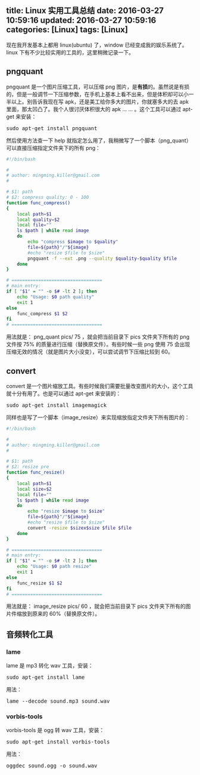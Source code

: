 title: Linux 实用工具总结
date: 2016-03-27 10:59:16
updated: 2016-03-27 10:59:16
categories: [Linux]
tags: [Linux]
---

现在我开发基本上都用 linux(ubuntu) 了，window 已经变成我的娱乐系统了。linux 下有不少比较实用的工具的，这里稍微记录一下。

## pngquant

pngquant 是一个图片压缩工具，可以压缩 png 图片，是**有损**的。虽然说是有损的，但是一般调节一下压缩参数，在手机上基本上看不出来，但是体积却可以小一半以上。别告诉我现在写 apk，还是美工给你多大的图片，你就塞多大的去 apk 里面，那太凹凸了。我个人很讨厌体积很大的 apk ... ... 。这个工具可以通过 apt-get 来安装：

<pre>
sudo apt-get install pngquant
</pre>

然后使用方法查一下 help 就指定怎么用了，我稍微写了一个脚本（png_quant）可以直接压缩指定文件夹下的所有 png：

```bash
#!/bin/bash

#
# author: mingming.killer@gmail.com
#

# $1: path
# $2: compress quality: 0 - 100
function func_compress()
{
    local path=$1
    local quality=$2
    local file=""
    ls $path | while read image
    do
        echo "compress $image to $quality"
        file=${path}"/"${image}
        #echo "resize $file to $size"
        pngquant -f --ext .png --quality $quality-$quality $file
    done
}

# ==================================
# main entry:
if [ "$1" = "" -o $# -lt 2 ]; then
    echo "Usage: $0 path quality"
    exit 1
else
    func_compress $1 $2
fi
# ==================================
```

用法就是： png_quant pics/ 75  ，就会把当前目录下 pics 文件夹下所有的 png 文件按 75% 的质量进行压缩（替换原文件）。有些时候一些 png 使用 75 会出现压缩无效的情况（就是图片大小没变），可以尝试调节下压缩比较到 60。

## convert

convert 是一个图片缩放工具。有些时候我们需要批量改变图片的大小，这个工具就十分有用了。也是可以通过 apt-get 来安装的：

<pre>
sudo apt-get install imagemagick
</pre>

同样也是写了一个脚本（image_resize）来实现缩放指定文件夹下所有图片的：

```bash
#!/bin/bash

#
# author: mingming.killer@gmail.com
#

# $1: path
# $2: resize pre
function func_resize()
{
    local path=$1
    local size=$2
    local file=""
    ls $path | while read image
    do
        echo "resize $image to $size"
        file=${path}"/"${image}
        #echo "resize $file to $size"
        convert -resize $sizex$size $file $file
    done
}

# ==================================
# main entry:
if [ "$1" = "" -o $# -lt 2 ]; then
    echo "Usage: $0 path resize"
    exit 1
else
    func_resize $1 $2
fi
# ==================================
```

用法就是： image_resize pics/ 60  ，就会把当前目录下 pics 文件夹下所有的图片件缩放到原来的 60%（替换原文件）。

## 音频转化工具

### lame

lame 是 mp3 转化 wav 工具，安装：
<pre>
sudo apt-get install lame
</pre>

用法：
<pre>
lame --decode sound.mp3 sound.wav
</pre>

### vorbis-tools

vorbis-tools 是 ogg 转 wav 工具，安装：
<pre>
sudo apt-get install vorbis-tools
</pre>

用法：
<pre>
oggdec sound.ogg -o sound.wav
</pre>




